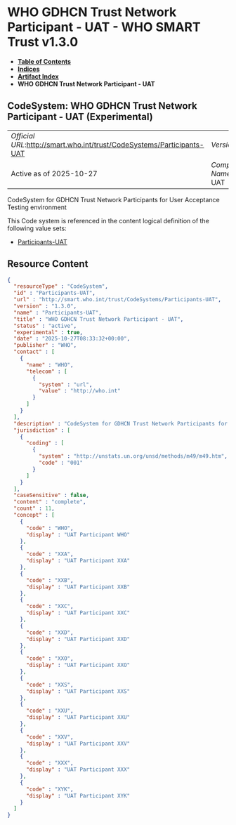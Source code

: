 # WHO GDHCN Trust Network Participant - UAT - WHO SMART Trust v1.3.0

* [**Table of Contents**](toc.md)
* [**Indices**](indices.md)
* [**Artifact Index**](artifacts.md)
* **WHO GDHCN Trust Network Participant - UAT**

## CodeSystem: WHO GDHCN Trust Network Participant - UAT (Experimental) 

| | |
| :--- | :--- |
| *Official URL*:http://smart.who.int/trust/CodeSystems/Participants-UAT | *Version*:1.3.0 |
| Active as of 2025-10-27 | *Computable Name*:Participants-UAT |

 
CodeSystem for GDHCN Trust Network Participants for User Acceptance Testing environment 

 This Code system is referenced in the content logical definition of the following value sets: 

* [Participants-UAT](ValueSet-Participants-UAT.md)



## Resource Content

```json
{
  "resourceType" : "CodeSystem",
  "id" : "Participants-UAT",
  "url" : "http://smart.who.int/trust/CodeSystems/Participants-UAT",
  "version" : "1.3.0",
  "name" : "Participants-UAT",
  "title" : "WHO GDHCN Trust Network Participant - UAT",
  "status" : "active",
  "experimental" : true,
  "date" : "2025-10-27T08:33:32+00:00",
  "publisher" : "WHO",
  "contact" : [
    {
      "name" : "WHO",
      "telecom" : [
        {
          "system" : "url",
          "value" : "http://who.int"
        }
      ]
    }
  ],
  "description" : "CodeSystem for GDHCN Trust Network Participants for User Acceptance Testing environment",
  "jurisdiction" : [
    {
      "coding" : [
        {
          "system" : "http://unstats.un.org/unsd/methods/m49/m49.htm",
          "code" : "001"
        }
      ]
    }
  ],
  "caseSensitive" : false,
  "content" : "complete",
  "count" : 11,
  "concept" : [
    {
      "code" : "WHO",
      "display" : "UAT Participant WHO"
    },
    {
      "code" : "XXA",
      "display" : "UAT Participant XXA"
    },
    {
      "code" : "XXB",
      "display" : "UAT Participant XXB"
    },
    {
      "code" : "XXC",
      "display" : "UAT Participant XXC"
    },
    {
      "code" : "XXD",
      "display" : "UAT Participant XXD"
    },
    {
      "code" : "XXO",
      "display" : "UAT Participant XXO"
    },
    {
      "code" : "XXS",
      "display" : "UAT Participant XXS"
    },
    {
      "code" : "XXU",
      "display" : "UAT Participant XXU"
    },
    {
      "code" : "XXV",
      "display" : "UAT Participant XXV"
    },
    {
      "code" : "XXX",
      "display" : "UAT Participant XXX"
    },
    {
      "code" : "XYK",
      "display" : "UAT Participant XYK"
    }
  ]
}

```
